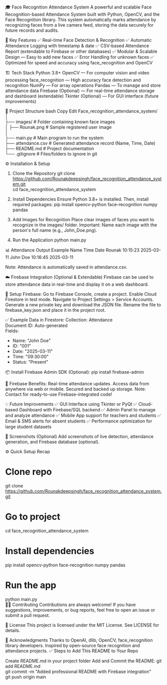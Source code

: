 🎓 Face Recognition Attendance System
A powerful and scalable Face Recognition-based Attendance System built with Python, OpenCV, and the Face Recognition library. This system automatically marks attendance by recognizing faces from a live camera feed, storing the data securely for future records and audits.

🚀 Key Features
✅ Real-time Face Detection & Recognition
✅ Automatic Attendance Logging with timestamp & date
✅ CSV-based Attendance Report (extendable to Firebase or other databases)
✅ Modular & Scalable Design — Easy to add new faces
✅ Error Handling for unknown faces
✅ Optimized for speed and accuracy using face_recognition and OpenCV

🏗 Tech Stack
Python 3.8+
OpenCV — For computer vision and video processing
face_recognition — High accuracy face detection and recognition
NumPy — For array operations
Pandas — To manage and store attendance data
Firebase (Optional) — For real-time attendance storage and dashboard (extendable)
Tkinter (Optional) — For GUI interface (future improvements)

📂 Project Structure
bash
Copy
Edit
Face_recognition_attendance_system/  
│  
├── images/                # Folder containing known face images  
│    ├── Rounak.png        # Sample registered user image  
│  
├── main.py               # Main program to run the system  
├── attendance.csv        # Generated attendance record (Name, Time, Date)  
├── README.md             # Project documentation  
└── .gitignore            # Files/folders to ignore in git  

⚙ Installation & Setup
1. Clone the Repository
git clone https://github.com/Rounakdeepsingh/face_recognition_attendance_system.git  
cd face_recognition_attendance_system  

2. Install Dependencies
Ensure Python 3.8+ is installed. Then, install required packages:
pip install opencv-python face-recognition numpy pandas  

3. Add Images for Recognition
Place clear images of faces you want to recognize in the images/ folder.
Important: Name each image with the person's full name (e.g., John_Doe.png).

4. Run the Application
python main.py  

📊 Attendance Output Example
Name	Time	Date
Rounak	10:15:23	2025-03-11
John Doe	10:16:45	2025-03-11

Note: Attendance is automatically saved in attendance.csv.

☁️ Firebase Integration (Optional & Extendable)
Firebase can be used to store attendance data in real-time and display it on a web dashboard.

🔑 Setup Firebase:
Go to Firebase Console, create a project.
Enable Cloud Firestore in test mode.
Navigate to Project Settings > Service Accounts.
Generate a new private key and download the JSON file.
Rename the file to firebase_key.json and place it in the project root.

✅ Example Data in Firestore:
Collection: Attendance  
Document ID: Auto-generated  
Fields:  
- Name: "John Doe"  
- ID: "001"  
- Date: "2025-03-11"  
- Time: "09:30:00"  
- Status: "Present"  

📦 Install Firebase Admin SDK (Optional):
pip install firebase-admin  

📲 Firebase Benefits:
Real-time attendance updates.
Access data from anywhere via web or mobile.
Secured and backed up storage.
Note: Contact for ready-to-use Firebase-integrated code!

💡 Future Improvements
✅ GUI Interface using Tkinter or PyQt
✅ Cloud-based Dashboard with Firebase/SQL backend
✅ Admin Panel to manage and analyze attendance
✅ Mobile App support for teachers and students
✅ Email & SMS alerts for absent students
✅ Performance optimization for large student datasets

📸 Screenshots (Optional)
Add screenshots of live detection, attendance generation, and Firebase database (optional).

⚙ Quick Setup Recap
# Clone repo  
git clone https://github.com/Rounakdeepsingh/face_recognition_attendance_system.git  

# Go to project  
cd face_recognition_attendance_system  

# Install dependencies  
pip install opencv-python face-recognition numpy pandas  

# Run the app  
python main.py  
👨‍💻 Contributing
Contributions are always welcome!
If you have suggestions, improvements, or bug reports, feel free to open an issue or submit a pull request.

📜 License
This project is licensed under the MIT License. See LICENSE for details.

🙏 Acknowledgments
Thanks to OpenAI, dlib, OpenCV, face_recognition library developers.
Inspired by open-source face recognition and attendance projects.
✅ Steps to Add This README to Your Repo

Create README.md in your project folder
Add and Commit the README:
git add README.md  
git commit -m "Added professional README with Firebase integration"  
git push origin main 
